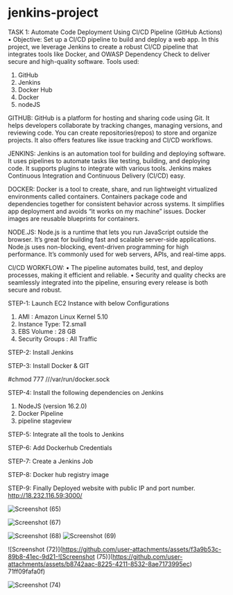# jenkins-project




TASK 1: Automate Code Deployment Using CI/CD Pipeline (GitHub Actions)
•	Objective: Set up a CI/CD pipeline to build and deploy a web app.
In this project, we leverage Jenkins to create a robust CI/CD pipeline that integrates tools like Docker,  and OWASP Dependency Check to deliver secure and high-quality software.
Tools used:
1.	GitHub
2.	Jenkins
3.	Docker Hub
4.	Docker
5.	nodeJS




GITHUB:
 GitHub is a platform for hosting and sharing code using Git. It helps developers collaborate by tracking changes, managing versions, and reviewing code. You can create repositories(repos) to store and organize projects. It also offers features like issue tracking and CI/CD workflows.

 
 


 JENKINS:
Jenkins is an automation tool for building and deploying software. It uses pipelines to automate tasks like testing, building, and deploying code. It supports plugins to integrate with various tools. Jenkins makes Continuous Integration and Continuous Delivery (CI/CD) easy.




DOCKER:
Docker is a tool to create, share, and run lightweight virtualized environments called containers. Containers package code and dependencies together for consistent behavior across systems. It simplifies app deployment and avoids “it works on my machine” issues. Docker images are reusable blueprints for containers.




NODE.JS:
Node.js is a runtime that lets you run JavaScript outside the browser. It’s great for building fast and scalable server-side applications. Node.js uses non-blocking, event-driven programming for high performance. It’s commonly used for web servers, APIs, and real-time apps.





CI/CD WORKFLOW:
•	The pipeline automates build, test, and deploy processes, making it efficient and reliable.
•	Security and quality checks are seamlessly integrated into the pipeline, ensuring every release is both secure and robust.





STEP-1: Launch EC2 Instance with below Configurations
1.	AMI : Amazon Linux Kernel 5.10
2.	Instance Type: T2.small
3.	EBS Volume : 28 GB
4.	Security Groups : All Traffic


STEP-2: Install Jenkins




STEP-3: Install Docker & GIT


#chmod 777 ///var/run/docker.sock



STEP-4: Install the following dependencies on Jenkins
1.	NodeJS (version 16.2.0)
2.  Docker Pipeline
3.  pipeline stageview


STEP-5: Integrate all the tools to Jenkins


STEP-6: Add Dockerhub Credentials


STEP-7: Create a Jenkins Job


STEP-8: Docker hub registry image

STEP-9:   Finally Deployed website with public IP and port number.
http://18.232.116.59:3000/



![Screenshot (65)](https://github.com/user-attachments/assets/33d2d249-247b-438f-a614-7b6b8c687a79)

![Screenshot (67)](https://github.com/user-attachments/assets/0e21c5f1-ed13-46c7-9d34-7b6057d5d927)


![Screenshot (68)](https://github.com/user-attachments/assets/98eb4090-9229-406e-9e69-857309165e05)
![Screenshot (69)](https://github.com/user-attachments/assets/40e7b786-614a-4ca1-8301-cd8fac891750)






![Screenshot (72)](https://github.com/user-attachments/assets/f3a9b53c-89b8-41ec-9d21-![Screenshot (75)](https://github.com/user-attachments/assets/b8742aac-8225-4211-8532-8ae7173995ec)
71ff09fafa0f)




![Screenshot (74)](https://github.com/user-attachments/assets/6b484649-e27e-4884-af9e-8fce01c5e7b8)





